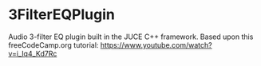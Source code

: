 # 3FilterEQPlugin
Audio 3-filter EQ plugin built in the JUCE C++ framework.
Based upon this freeCodeCamp.org tutorial: https://www.youtube.com/watch?v=i_Iq4_Kd7Rc
